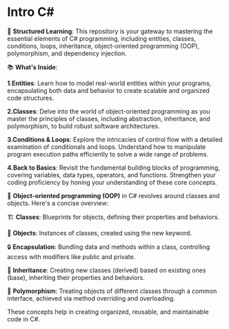 # Intro C#

🌟 __Structured Learning__: This repository is your gateway to mastering the essential elements of C# programming, including entities, classes, conditions, loops, inheritance, object-oriented programming (OOP), polymorphism, and dependency injection. 


📚 __What's Inside__:

__1.Entities__: Learn how to model real-world entities within your programs, encapsulating both data and behavior to create scalable and organized code structures.

__2.Classes__: Delve into the world of object-oriented programming as you master the principles of classes, including abstraction, inheritance, and polymorphism, to build robust software architectures.

__3.Conditions & Loops__: Explore the intricacies of control flow with a detailed examination of conditionals and loops. Understand how to manipulate program execution paths efficiently to solve a wide range of problems.

__4.Back to Basics__: Revisit the fundamental building blocks of programming, covering variables, data types, operators, and functions. Strengthen your coding proficiency by honing your understanding of these core concepts.


🔹 __Object-oriented programming (OOP)__ in C# revolves around classes and objects. Here's a concise overview:

🏗️ __Classes__: Blueprints for objects, defining their properties and behaviors.

🔧 __Objects__: Instances of classes, created using the new keyword.

🔒 __Encapsulation__: Bundling data and methods within a class, controlling access with modifiers like public and private.

🔗 __Inheritance__: Creating new classes (derived) based on existing ones (base), inheriting their properties and behaviors.

🔄 __Polymorphism__: Treating objects of different classes through a common interface, achieved via method overriding and overloading.

These concepts help in creating organized, reusable, and maintainable code in C#.






